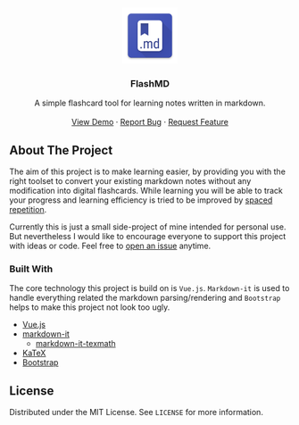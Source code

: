 <br />
<p align="center">
  <a href="https://github.com/Steve2955/flashmd">
    <img src="public/img/icons/android-chrome-192x192.png" alt="Logo" width="100" height="100">
  </a>

  <h3 align="center">FlashMD</h3>

  <p align="center">
    A simple flashcard tool for learning notes written in markdown.
    <br />
    <br />
    <a href="https://steve2955.github.io/flashmd/">View Demo</a>
    ·
    <a href="https://github.com/Steve2955/flashmd/issues">Report Bug</a>
    ·
    <a href="https://github.com/Steve2955/flashmd/issues">Request Feature</a>
  </p>
</p>

## About The Project

The aim of this project is to make learning easier, by providing you with the right toolset to convert your existing markdown notes without any modification into digital flashcards.
While learning you will be able to track your progress and learning efficiency is tried to be improved by [spaced repetition](https://en.wikipedia.org/wiki/Spaced_repetition).

Currently this is just a small side-project of mine intended for personal use. But nevertheless I would like to  encourage everyone to support this project with ideas or code. Feel free to [open an issue](https://github.com/Steve2955/flashmd/issues) anytime.

### Built With
The core technology this project is build on is ```Vue.js```. ```Markdown-it``` is used to handle everything related the markdown parsing/rendering and ```Bootstrap``` helps to make this project not look too ugly.
* [Vue.js](https://vuejs.org/)
* [markdown-it](https://github.com/markdown-it/markdown-it)
  * [markdown-it-texmath](https://github.com/goessner/markdown-it-texmath)
* [KaTeX](https://katex.org/)
* [Bootstrap](https://getbootstrap.com)

## License

Distributed under the MIT License. See `LICENSE` for more information.
